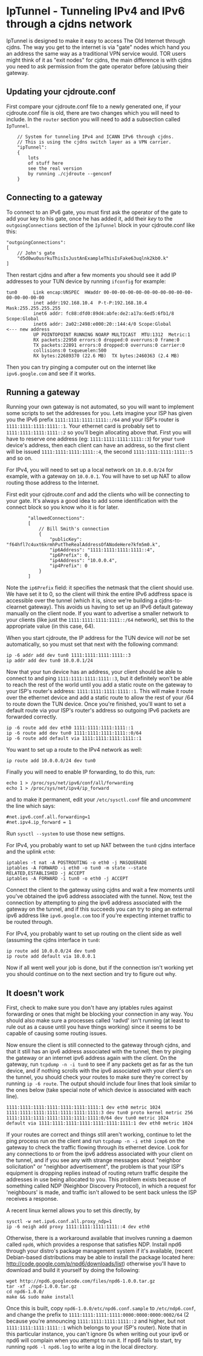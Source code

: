 # IpTunnel - Tunneling IPv4 and IPv6 through a cjdns network

IpTunnel is designed to make it easy to access The Old Internet through cjdns.
The way you get to the internet is via "gate" nodes which hand you an address
the same way as a traditional VPN service would. TOR users might think of it as
"exit nodes" for cjdns, the main difference is with cjdns you need to ask permission
from the gate operator before (ab)using their gateway.


## Updating your cjdroute.conf

First compare your cjdroute.conf file to a newly generated one, if your cjdroute.conf
file is old, there are two changes which you will need to include. In the `router` section
you will need to add a subsection called `IpTunnel`.

        // System for tunneling IPv4 and ICANN IPv6 through cjdns.
        // This is using the cjdns switch layer as a VPN carrier.
        "ipTunnel":
        {
            lots
            of stuff here
            see the real version
            by running ./cjdroute --genconf
        }

## Connecting to a gateway

To connect to an IPv6 gate, you must first ask the operator of the gate to add your
key to his gate, once he has added it, add their *key* to the `outgoingConnections`
section of the `IpTunnel` block in your cjdroute.conf like this:

    "outgoingConnections":
    [
        // John's gate
        "d5d0wu0usrkuThisIsJustAnExampleThisIsFake63uqlnk2kb0.k"
    ]

Then restart cjdns and after a few moments you should see it add IP addresses to your TUN device by running
`ifconfig` for example:

    tun0      Link encap:UNSPEC  HWaddr 00-00-00-00-00-00-00-00-00-00-00-00-00-00-00-00
              inet addr:192.168.10.4  P-t-P:192.168.10.4  Mask:255.255.255.255
              inet6 addr: fc88:dfd0:89d4:abfe:de2:a17a:6ed5:6fb1/8 Scope:Global
              inet6 addr: 2a02:2498:e000:20::144:4/0 Scope:Global                 <--- new address
              UP POINTOPOINT RUNNING NOARP MULTICAST  MTU:1312  Metric:1
              RX packets:22950 errors:0 dropped:0 overruns:0 frame:0
              TX packets:22891 errors:0 dropped:0 overruns:0 carrier:0
              collisions:0 txqueuelen:500
              RX bytes:22689370 (22.6 MB)  TX bytes:2460363 (2.4 MB)

Then you can try pinging a computer out on the internet like `ipv6.google.com` and see if
it works.



## Running a gateway

Running your own gateway is not automated, so you will want to implement some scripts to
set the addresses for you. Lets imagine your ISP has given you the IPv6 prefix
`1111:1111:1111:1111::/64` and your ISP's router is `1111:1111:1111:1111::1`. Your ethernet
card is probably set to `1111:1111:1111:1111::2` so you'll begin allocating above that.
First you will have to reserve one address (eg: `1111:1111:1111:1111::3`) for your `tun0`
device's address, then each client can have an address, so the first client will be issued
`1111:1111:1111:1111::4`, the second `1111:1111:1111:1111::5` and so on.

For IPv4, you will need to set up a local network on `10.0.0.0/24` for example,
with a gateway on `10.0.0.1`. You will have to set up NAT to allow routing those
address to the Internet.

First edit your cjdroute.conf and add the clients who will be connecting to your gate.
It's always a good idea to add some identification with the connect block so you know who
it is for later.

            "allowedConnections":
            [
                // Bill Smith's connection
                {
                    "publicKey": "f64hfl7c4uxt6krmhPutTheRealAddressOfANodeHere7kfm5m0.k",
                    "ip6Address": "1111:1111:1111:1111::4",
                    "ip6Prefix": 0,
                    "ip4Address": "10.0.0.4",
                    "ip4Prefix": 0
                }
            ]

Note the `ip6Prefix` field: it specifies the netmask that the client should use.
We have set it to 0, so the client will think the entire IPv6 addfress space is
accessible over the tunnel (which it is, since we're building a
cjdns-to-clearnet gateway). This avoids us having to set up an IPv6 default
gateway manually on the client node. If you want to advertise a smaller network
to your clients (like just the `1111:1111:1111:1111::/64` network), set this to
the appropriate value (in this case, 64).

When you start cjdroute, the IP address for the TUN device will *not* be set automatically,
so you must set that next with the following command:

    ip -6 addr add dev tun0 1111:1111:1111:1111::3
    ip addr add dev tun0 10.0.0.1/24

Now that your tun device has an address, your client should be able to connect to and
ping `1111:1111:1111:1111::3`, but it definitely won't be able to reach the rest of the
world until you add a static route on the gateway to your ISP's router's address: `1111:1111:1111:1111::1`.
This will make it route over the ethernet device and add a static route to allow the rest of
your /64 to route down the TUN device. Once you're finished, you'll want to set a default
route via your ISP's router's address so outgoing IPv6 packets are forwarded correctly.

    ip -6 route add dev eth0 1111:1111:1111:1111::1
    ip -6 route add dev tun0 1111:1111:1111:1111::0/64
    ip -6 route add default via 1111:1111:1111:1111::1

You want to set up a route to the IPv4 network as well:

    ip route add 10.0.0.0/24 dev tun0

Finally you will need to enable IP forwarding, to do this, run:

    echo 1 > /proc/sys/net/ipv6/conf/all/forwarding
    echo 1 > /proc/sys/net/ipv4/ip_forward

and to make it permanent, edit your `/etc/sysctl.conf` file and *uncomment* the line which says:

    #net.ipv6.conf.all.forwarding=1
    #net.ipv4.ip_forward = 1

Run `sysctl --system` to use those new settigns.

For IPv4, you probably want to set up NAT between the `tun0` cjdns interface and
the uplink `eth0`:

    iptables -t nat -A POSTROUTING -o eth0 -j MASQUERADE
    iptables -A FORWARD -i eth0 -o tun0 -m state --state RELATED,ESTABLISHED -j ACCEPT
    iptables -A FORWARD -i tun0 -o eth0 -j ACCEPT


Connect the client to the gateway using cjdns and wait a few moments until you've obtained the ipv6
address associated with the tunnel. Now, test the connection by attempting to ping the ipv6 address
associated with the gateway on the tunnel, and if this succeeds you can try to ping an external ipv6
address like `ipv6.google.com` too if you're expecting internet traffic to be routed through.

For IPv4, you probably want to set up routing on the client side as well
(assuming the cjdns interface in `tun0`:

    ip route add 10.0.0.0/24 dev tun0
    ip route add default via 10.0.0.1

Now if all went well your job is done, but if the connection isn't working yet you should continue on to
the next section and try to figure out why.


## It doesn't work

First, check to make sure you don't have any iptables rules against forwarding or ones that might be
blocking your connection in any way. You should also make sure a processes called 'radvd' isn't running
(at least to rule out as a cause until you have things working) since it seems to be capable of causing
some routing issues.

Now ensure the client is still connected to the gateway through cjdns, and that it still has an ipv6
address associated with the tunnel, then try pinging the gateway or an internet ipv6 address again with
the client. On the gateway, run `tcpdump -n -i tun0` to see if any packets get as far as the tun device, and
if nothing scrolls with the ipv6 associated with your client's on the tunnel, you should check your routes
to make sure they're correct by running `ip -6 route`. The output should include four lines that look similar
to the ones below (take special note of which device is associated with each line).

    1111:1111:1111:1111:1111:1111:1111:1 dev eth0 metric 1024
    1111:1111:1111:1111:1111:1111:1111:3 dev tun0 proto kernel metric 256
    1111:1111:1111:1111:1111:1111:1111:0/64 dev tun0 metric 1024
    default via 1111:1111:1111:1111:1111:1111:1111:1 dev eth0 metric 1024

If your routes are correct and things still aren't working, continue to let the ping process run on the client
and run `tcpdump -n -i eth0 icmp6` on the gateway to check the traffic flowing through its ethernet device.
Look for any connections to or from the ipv6 address associated with your client on the tunnel, and if you see
any with strange messages about "neighbor solicitation" or "neighbor advertisement", the problem is that your
ISP's equipment is dropping replies instead of routing return traffic despite the addresses in use being
allocated to you. This problem exists because of something called NDP (Neighbor Discovery Protocol), in which a
request for 'neighbours' is made, and traffic isn't allowed to be sent back unless the ISP receives a response.

A recent linux kernel allows you to set this directly, by

    sysctl -w net.ipv6.conf.all.proxy_ndp=1
    ip -6 neigh add proxy 1111:1111:1111:1111::4 dev eth0
    
Otherwise, there is a workaround available that involves running a daemon called `npd6`, which provides a
response that satisfies NDP. Install npd6 through your distro's package management system if it's available,
(recent Debian-based distributions may be able to install the package located here:
http://code.google.com/p/npd6/downloads/list) otherwise you'll have to download and build it yourself by doing
the following:

    wget http://npd6.googlecode.com/files/npd6-1.0.0.tar.gz
    tar -xf ./npd-1.0.0.tar.gz
    cd npd6-1.0.0/
    make && sudo make install

Once this is built, copy `npd6-1.0.0/etc/npd6.conf.sample` to `/etc/ndp6.conf`, and change the prefix to
`1111:1111:1111:1111:0000:0000:0000:0002/64` (2 because you're announcing `1111:1111:1111:1111::2` and higher,
but not `1111:1111:1111:1111::1` which belongs to your ISP's router). Note that in this particular instance,
you can't ignore 0s when writing out your ipv6 or npd6 will complain when you attempt to run it. If npd6 fails
to start, try running `npd6 -l npd6.log` to write a log in the local directory.
